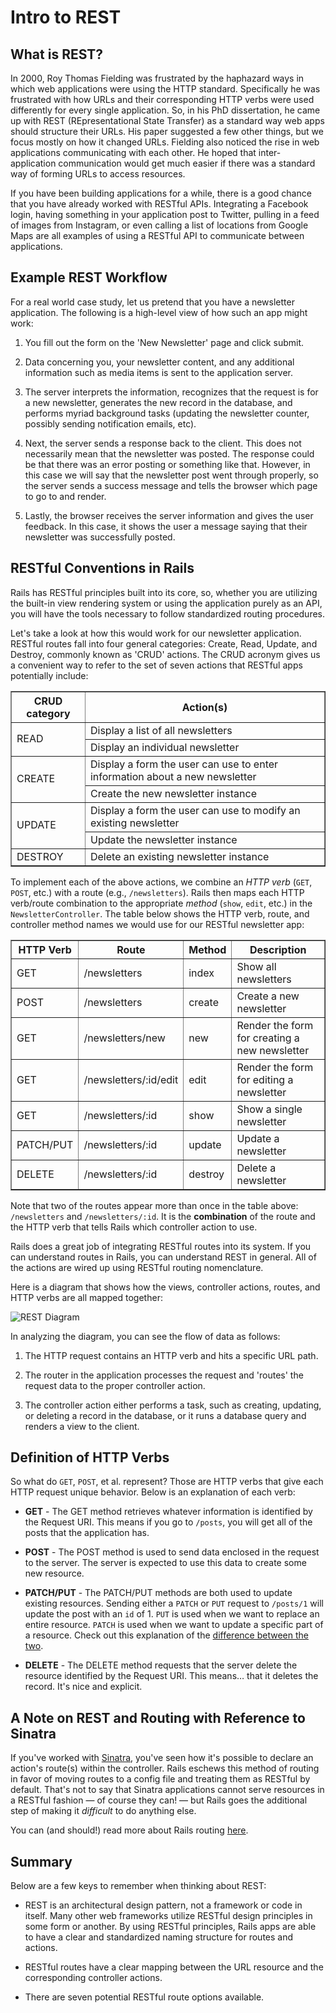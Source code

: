 # Intro to REST

## What is REST?

In 2000, Roy Thomas Fielding was frustrated by the haphazard ways in which web
applications were using the HTTP standard. Specifically he was frustrated with
how URLs and their corresponding HTTP verbs were used differently for every
single application. So, in his PhD dissertation, he came up with REST
(REpresentational State Transfer) as a standard way web apps should structure
their URLs. His paper suggested a few other things, but we focus mostly on how
it changed URLs. Fielding also noticed the rise in web applications
communicating with each other. He hoped that inter-application communication
would get much easier if there was a standard way of forming URLs to access
resources.

If you have been building applications for a while, there is a good chance that
you have already worked with RESTful APIs. Integrating a Facebook login, having
something in your application post to Twitter, pulling in a feed of images from
Instagram, or even calling a list of locations from Google Maps are all examples
of using a RESTful API to communicate between applications.

## Example REST Workflow

For a real world case study, let us pretend that you have a newsletter
application. The following is a high-level view of how such an app might work:

1. You fill out the form on the 'New Newsletter' page and click submit.

2. Data concerning you, your newsletter content, and any additional information
   such as media items is sent to the application server.

3. The server interprets the information, recognizes that the request is for a
   new newsletter, generates the new record in the database, and performs myriad
   background tasks (updating the newsletter counter, possibly sending
   notification emails, etc).

4. Next, the server sends a response back to the client. This does not
   necessarily mean that the newsletter was posted. The response could be that
   there was an error posting or something like that. However, in this case we
   will say that the newsletter post went through properly, so the server sends
   a success message and tells the browser which page to go to and render.

5. Lastly, the browser receives the server information and gives the user
   feedback. In this case, it shows the user a message saying that their
   newsletter was successfully posted.

## RESTful Conventions in Rails

Rails has RESTful principles built into its core, so, whether you are utilizing
the built-in view rendering system or using the application purely as an API,
you will have the tools necessary to follow standardized routing procedures.

Let's take a look at how this would work for our newsletter application. RESTful
routes fall into four general categories: Create, Read, Update, and Destroy,
commonly known as 'CRUD' actions. The CRUD acronym gives us a convenient way to
refer to the set of seven actions that RESTful apps potentially include:

<table border="1" cellpadding="4" cellspacing="0">
  <tr>
    <th>CRUD category</th>
    <th>Action(s)</th>
  </tr>
  
  <tr>
    <td rowspan="2">READ</td>
    <td>Display a list of all newsletters</td>
  </tr>
  <tr>
    <td>Display an individual newsletter</td>
  </tr>
  <tr>
    <td rowspan="2">CREATE</td>
    <td>Display a form the user can use to enter information about a new newsletter</td>
  </tr>
  <tr>
    <td>Create the new newsletter instance</td>
  </tr>
  <tr>
    <td rowspan="2">UPDATE</td>
    <td>Display a form the user can use to modify an existing newsletter</td>
  </tr>
  <tr>
    <td>Update the newsletter instance</td>
  </tr>
  <tr>
    <td>DESTROY</td>
    <td>Delete an existing newsletter instance</td>
  </tr>
</table>

To implement each of the above actions, we combine an _HTTP verb_ (`GET`,
`POST`, etc.) with a route (e.g., `/newsletters`). Rails then maps each HTTP
verb/route combination to the appropriate _method_ (`show`, `edit`, etc.) in the
`NewsletterController`. The table below shows the HTTP verb, route, and
controller method names we would use for our RESTful newsletter app:

<table border="1" cellpadding="4" cellspacing="0">
  <tr>
    <th>HTTP Verb</th>
    <th>Route</th>
    <th>Method</th>
    <th>Description</th>
  </tr>

  <tr>
    <td>GET</td>
    <td>/newsletters</td>
    <td>index</td>
    <td>Show all newsletters</td>
  </tr>
  <tr>
    <td>POST</td>
    <td>/newsletters</td>
    <td>create</td>
    <td>Create a new newsletter</td>
  </tr>
  <tr>
    <td>GET</td>
    <td>/newsletters/new</td>
    <td>new</td>
    <td>Render the form for creating a new newsletter</td>
  </tr>
  <tr>
    <td>GET</td>
    <td>/newsletters/:id/edit</td>
    <td>edit</td>
    <td>Render the form for editing a newsletter</td>
  </tr>
  <tr>
    <td>GET</td>
    <td>/newsletters/:id</td>
    <td>show</td>
    <td>Show a single newsletter</td>
  </tr>
  <tr>
    <td>PATCH/PUT</td>
    <td>/newsletters/:id</td>
    <td>update</td>
    <td>Update a newsletter</td>
  </tr>
  <tr>
    <td>DELETE</td>
    <td>/newsletters/:id</td>
    <td>destroy</td>
    <td>Delete a newsletter</td>
  </tr>
</table>

Note that two of the routes appear more than once in the table above:
`/newsletters` and `/newsletters/:id`. It is the **combination** of the route
and the HTTP verb that tells Rails which controller action to use.

Rails does a great job of integrating RESTful routes into its system. If you can
understand routes in Rails, you can understand REST in general. All of the
actions are wired up using RESTful routing nomenclature.

Here is a diagram that shows how the views, controller actions, routes, and HTTP
verbs are all mapped together:

![REST Diagram](https://curriculum-content.s3.amazonaws.com/web-development/rails-intro-to-rest/rails_routes.png)

In analyzing the diagram, you can see the flow of data as follows:

1. The HTTP request contains an HTTP verb and hits a specific URL path.

2. The router in the application processes the request and 'routes' the request
   data to the proper controller action.

3. The controller action either performs a task, such as creating, updating, or
   deleting a record in the database, or it runs a database query and renders a
   view to the client.

## Definition of HTTP Verbs

So what do `GET`, `POST`, et al. represent? Those are HTTP verbs that give
each HTTP request unique behavior. Below is an explanation of each verb:

* **GET** - The GET method retrieves whatever information is identified by the
  Request URI. This means if you go to `/posts`, you will get all of the posts
  that the application has.

* **POST** - The POST method is used to send data enclosed in the request to the
  server. The server is expected to use this data to create some new resource.

* **PATCH/PUT** - The PATCH/PUT methods are both used to update existing
  resources. Sending either a `PATCH` or `PUT` request to `/posts/1` will update
  the post with an `id` of 1. `PUT` is used when we want to replace an entire
  resource. `PATCH` is used when we want to update a specific part of a
  resource. Check out this explanation of the [difference between the
  two][put-v-patch].

* **DELETE** - The DELETE method requests that the server delete the resource
  identified by the Request URI. This means… that it deletes the record. It's
  nice and explicit.

## A Note on REST and Routing with Reference to Sinatra

If you've worked with [Sinatra](http://www.sinatrarb.com/), you've seen how it's
possible to declare an action's route(s) within the controller. Rails eschews
this method of routing in favor of moving routes to a config file and treating
them as RESTful by default. That's not to say that Sinatra applications cannot
serve resources in a RESTful fashion — of course they can! — but Rails goes the
additional step of making it _difficult_ to do anything else.

You can (and should!) read more about Rails routing
[here](http://guides.rubyonrails.org/routing.html).

## Summary

Below are a few keys to remember when thinking about REST:

* REST is an architectural design pattern, not a framework or code in itself.
  Many other web frameworks utilize RESTful design principles in some form or
  another. By using RESTful principles, Rails apps are able to have a clear and
  standardized naming structure for routes and actions.

* RESTful routes have a clear mapping between the URL resource and the
  corresponding controller actions.

* There are seven potential RESTful route options available.

[put-v-patch]: https://programmerspub.com/blog/general/difference-between-post-vs-put-vs-patch
